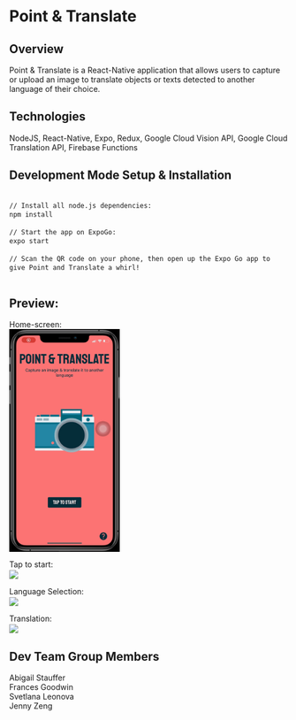 # Point & Translate

## Overview

Point & Translate is a React-Native application that allows users to capture or upload an image to translate objects or texts detected to another language of their choice.


## Technologies
NodeJS, React-Native, Expo, Redux, Google Cloud Vision API, Google Cloud Translation API, Firebase Functions

## Development Mode Setup & Installation
```

// Install all node.js dependencies:
npm install

// Start the app on ExpoGo:
expo start

// Scan the QR code on your phone, then open up the Expo Go app to give Point and Translate a whirl!


```

## Preview:

Home-screen:
<br>
<img src="/github-screenshots/Homescreen.gif" width=200 align=center>

Tap to start:
<br>
<img src="/github-screenshots/TaptoStart.gif" width=200 align=center>


Language Selection:
<br>
<img src="/github-screenshots/LanguageSelection.gif" width=200 align=center>


Translation:
<br>
<img src="/github-screenshots/Translation.gif" width=200 align=center>




## Dev Team Group Members
Abigail Stauffer <br>
Frances Goodwin <br>
Svetlana Leonova <br>
Jenny Zeng <br>
